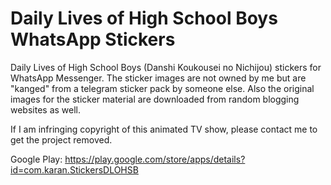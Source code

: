 # Daily Lives of High School Boys WhatsApp Stickers
Daily Lives of High School Boys (Danshi Koukousei no Nichijou) stickers for WhatsApp Messenger. The sticker images are not owned by me but are "kanged" from a telegram sticker pack by someone else. Also the original images for the sticker material are downloaded from random blogging websites as well.

If I am infringing copyright of this animated TV show, please contact me to get the project removed.

Google Play: https://play.google.com/store/apps/details?id=com.karan.StickersDLOHSB
